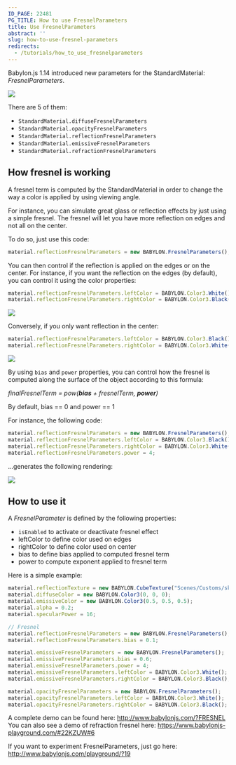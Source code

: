 ```yaml
---
ID_PAGE: 22481
PG_TITLE: How to use FresnelParameters
title: Use FresnelParameters
abstract: ''
slug: how-to-use-fresnel-parameters
redirects:
  - /tutorials/how_to_use_fresnelparameters
---
```


Babylon.js 1.14 introduced new parameters for the StandardMaterial: _FresnelParameters_.

![](/img/how_to/Fresnel/fresnel.jpg)

There are 5 of them:

* ```StandardMaterial.diffuseFresnelParameters```
* ```StandardMaterial.opacityFresnelParameters```
* ```StandardMaterial.reflectionFresnelParameters```
* ```StandardMaterial.emissiveFresnelParameters```
* ```StandardMaterial.refractionFresnelParameters```

## How fresnel is working

A fresnel term is computed by the StandardMaterial in order to change the way a color is applied by using viewing angle.

For instance, you can simulate great glass or reflection effects by just using a simple fresnel. The fresnel will let you have more reflection on edges and not all on the center.

To do so, just use this code:

```javascript
material.reflectionFresnelParameters = new BABYLON.FresnelParameters();
```

You can then control if the reflection is applied on the edges or on the center. For instance, if you want the reflection on the edges (by default), you can control it using the color properties:

```javascript
material.reflectionFresnelParameters.leftColor = BABYLON.Color3.White();
material.reflectionFresnelParameters.rightColor = BABYLON.Color3.Black();
```

![](/img/how_to/Fresnel/fresnel01.jpg)

Conversely, if you only want reflection in the center:

```javascript
material.reflectionFresnelParameters.leftColor = BABYLON.Color3.Black();
material.reflectionFresnelParameters.rightColor = BABYLON.Color3.White();
```

![](/img/how_to/Fresnel/fresnel02.jpg)

By using ```bias``` and ```power``` properties, you can control how the fresnel is computed along the surface of the object according to this formula:

_finalFresnelTerm = pow(**bias** + fresnelTerm, **power**)_

By default, bias == 0 and power == 1

For instance, the following code:

```javascript
material.reflectionFresnelParameters = new BABYLON.FresnelParameters();
material.reflectionFresnelParameters.leftColor = BABYLON.Color3.Black();
material.reflectionFresnelParameters.rightColor = BABYLON.Color3.White();
material.reflectionFresnelParameters.power = 4;
```

...generates the following rendering:

![](/img/how_to/Fresnel/fresnel03.jpg)

## How to use it

A _FresnelParameter_ is defined by the following properties:
* ```isEnabled``` to activate or deactivate fresnel effect
* leftColor to define color used on edges
* rightColor to define color used on center
* bias to define bias applied to computed fresnel term
* power to compute exponent applied to fresnel term

Here is a simple example:

```javascript
material.reflectionTexture = new BABYLON.CubeTexture("Scenes/Customs/skybox/TropicalSunnyDay", scene);
material.diffuseColor = new BABYLON.Color3(0, 0, 0);
material.emissiveColor = new BABYLON.Color3(0.5, 0.5, 0.5);
material.alpha = 0.2;
material.specularPower = 16;

// Fresnel
material.reflectionFresnelParameters = new BABYLON.FresnelParameters();
material.reflectionFresnelParameters.bias = 0.1;

material.emissiveFresnelParameters = new BABYLON.FresnelParameters();
material.emissiveFresnelParameters.bias = 0.6;
material.emissiveFresnelParameters.power = 4;
material.emissiveFresnelParameters.leftColor = BABYLON.Color3.White();
material.emissiveFresnelParameters.rightColor = BABYLON.Color3.Black();

material.opacityFresnelParameters = new BABYLON.FresnelParameters();
material.opacityFresnelParameters.leftColor = BABYLON.Color3.White();
material.opacityFresnelParameters.rightColor = BABYLON.Color3.Black();
```

A complete demo can be found here: http://www.babylonjs.com/?FRESNEL
You can also see a demo of refraction fresnel here:  https://www.babylonjs-playground.com/#22KZUW#6

If you want to experiment FresnelParameters, just go here: http://www.babylonjs.com/playground/?19
